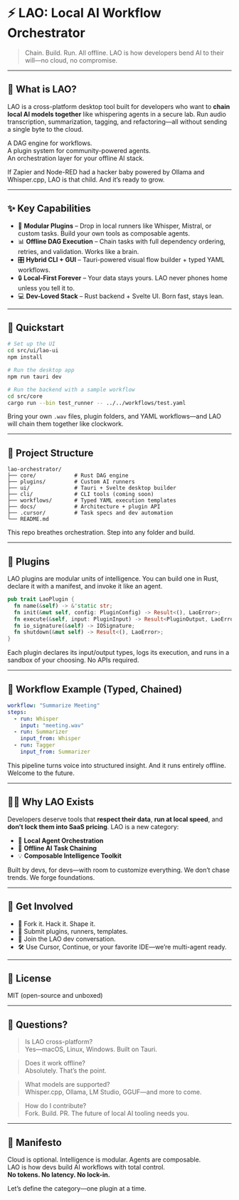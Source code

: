 # ⚡️ LAO: Local AI Workflow Orchestrator

> Chain. Build. Run. All offline.
> LAO is how developers bend AI to their will—no cloud, no compromise.

---

## 🧠 What is LAO?

LAO is a cross-platform desktop tool built for developers who want to **chain local AI models together** like whispering agents in a secure lab. Run audio transcription, summarization, tagging, and refactoring—all without sending a single byte to the cloud.

A DAG engine for workflows.  
A plugin system for community-powered agents.  
An orchestration layer for your offline AI stack.

If Zapier and Node-RED had a hacker baby powered by Ollama and Whisper.cpp, LAO is that child. And it’s ready to grow.

---

## ✨ Key Capabilities

- 🧩 **Modular Plugins** – Drop in local runners like Whisper, Mistral, or custom tasks. Build your own tools as composable agents.
- 📊 **Offline DAG Execution** – Chain tasks with full dependency ordering, retries, and validation. Works like a brain.
- 🎛️ **Hybrid CLI + GUI** – Tauri-powered visual flow builder + typed YAML workflows.
- 🔒 **Local-First Forever** – Your data stays yours. LAO never phones home unless you tell it to.
- 💻 **Dev-Loved Stack** – Rust backend + Svelte UI. Born fast, stays lean.

---

## 🚀 Quickstart

```sh
# Set up the UI
cd src/ui/lao-ui
npm install

# Run the desktop app
npm run tauri dev

# Run the backend with a sample workflow
cd src/core
cargo run --bin test_runner -- ../../workflows/test.yaml
```

Bring your own `.wav` files, plugin folders, and YAML workflows—and LAO will chain them together like clockwork.

---

## 🧭 Project Structure

```
lao-orchestrator/
├── core/            # Rust DAG engine
├── plugins/         # Custom AI runners
├── ui/              # Tauri + Svelte desktop builder
├── cli/             # CLI tools (coming soon)
├── workflows/       # Typed YAML execution templates
├── docs/            # Architecture + plugin API
├── .cursor/         # Task specs and dev automation
└── README.md
```

This repo breathes orchestration. Step into any folder and build.

---

## 🔌 Plugins

LAO plugins are modular units of intelligence. You can build one in Rust, declare it with a manifest, and invoke it like an agent.

```rust
pub trait LaoPlugin {
  fn name(&self) -> &'static str;
  fn init(&mut self, config: PluginConfig) -> Result<(), LaoError>;
  fn execute(&self, input: PluginInput) -> Result<PluginOutput, LaoError>;
  fn io_signature(&self) -> IOSignature;
  fn shutdown(&mut self) -> Result<(), LaoError>;
}
```

Each plugin declares its input/output types, logs its execution, and runs in a sandbox of your choosing. No APIs required.

---

## 🧪 Workflow Example (Typed, Chained)

```yaml
workflow: "Summarize Meeting"
steps:
  - run: Whisper
    input: "meeting.wav"
  - run: Summarizer
    input_from: Whisper
  - run: Tagger
    input_from: Summarizer
```

This pipeline turns voice into structured insight. And it runs entirely offline. Welcome to the future.

---

## 🧙‍♂️ Why LAO Exists

Developers deserve tools that **respect their data**, **run at local speed**, and **don’t lock them into SaaS pricing**. LAO is a new category:

- 🔧 **Local Agent Orchestration**
- 🤖 **Offline AI Task Chaining**
- 💡 **Composable Intelligence Toolkit**

Built by devs, for devs—with room to customize everything. We don’t chase trends. We forge foundations.

---

## 🙌 Get Involved

- 🚀 Fork it. Hack it. Shape it.
- 🧱 Submit plugins, runners, templates.
- 💬 Join the LAO dev conversation.
- 🛠️ Use Cursor, Continue, or your favorite IDE—we’re multi-agent ready.

---

## 📄 License

MIT (open-source and unboxed)

---

## 💬 Questions?

> Is LAO cross-platform?  
Yes—macOS, Linux, Windows. Built on Tauri.

> Does it work offline?  
Absolutely. That’s the point.

> What models are supported?  
Whisper.cpp, Ollama, LM Studio, GGUF—and more to come.

> How do I contribute?  
Fork. Build. PR. The future of local AI tooling needs you.

---

## 🌌 Manifesto

Cloud is optional. Intelligence is modular. Agents are composable.  
LAO is how devs build AI workflows with total control.  
**No tokens. No latency. No lock-in.**

Let’s define the category—one plugin at a time.